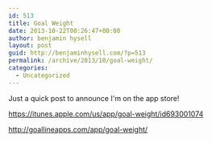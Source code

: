 ```yaml
---
id: 513
title: Goal Weight
date: 2013-10-22T00:26:47+00:00
author: benjamin hysell
layout: post
guid: http://benjaminhysell.com/?p=513
permalink: /archive/2013/10/goal-weight/
categories:
  - Uncategorized
---
```

Just a quick post to announce I'm on the app store!

<a href="https://itunes.apple.com/us/app/goal-weight/id693001074">https://itunes.apple.com/us/app/goal-weight/id693001074</a>

<a href="http://goallineapps.com/app/goal-weight/">http://goallineapps.com/app/goal-weight/</a>

&nbsp;